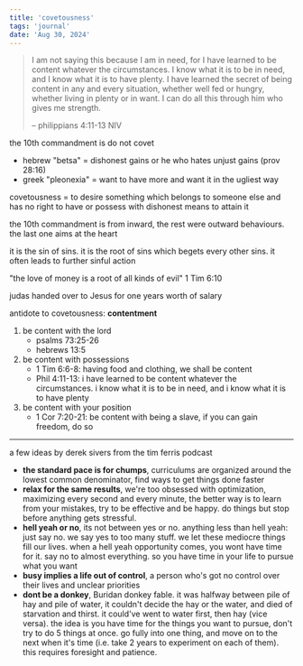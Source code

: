 ```yaml
---
title: 'covetousness'
tags: 'journal'
date: 'Aug 30, 2024'
---
```


> I am not saying this because I am in need, for I have learned to be content whatever the circumstances. I know what it is to be in need, and I know what it is to have plenty. I have learned the secret of being content in any and every situation, whether well fed or hungry, whether living in plenty or in want. I can do all this through him who gives me strength.
>
> – philippians 4:11-13 NIV

the 10th commandment is do not covet

- hebrew "betsa" = dishonest gains or he who hates unjust gains (prov 28:16)
- greek "pleonexia" = want to have more and want it in the ugliest way

covetousness = to desire something which belongs to someone else and has no right to have or possess with dishonest means to attain it

the 10th commandment is from inward, the rest were outward behaviours. the last one aims at the heart

it is the sin of sins. it is the root of sins which begets every other sins. it often leads to further sinful action

"the love of money is a root of all kinds of evil"
1 Tim 6:10

judas handed over to Jesus for one years worth of salary

antidote to covetousness: **contentment**

1. be content with the lord
   - psalms 73:25-26
   - hebrews 13:5
2. be content with possessions
   - 1 Tim 6:6-8: having food and clothing, we shall be content
   - Phil 4:11-13: i have learned to be content whatever the circumstances. i know what it is to be in need, and i know what it is to have plenty
3. be content with your position
   - 1 Cor 7:20-21: be content with being a slave, if you can gain freedom, do so

---

a few ideas by derek sivers from the tim ferris podcast

- **the standard pace is for chumps**, curriculums are organized around the lowest common denominator, find ways to get things done faster
- **relax for the same results**, we're too obsessed with optimization, maximizing every second and every minute, the better way is to learn from your mistakes, try to be effective and be happy. do things but stop before anything gets stressful.
- **hell yeah or no**, its not between yes or no. anything less than hell yeah: just say no. we say yes to too many stuff. we let these mediocre things fill our lives. when a hell yeah opportunity comes, you wont have time for it. say no to almost everything. so you have time in your life to pursue what you want
- **busy implies a life out of control**, a person who's got no control over their lives and unclear priorities
- **dont be a donkey**, Buridan donkey fable. it was halfway between pile of hay and pile of water, it couldn't decide the hay or the water, and died of starvation and thirst. it could've went to water first, then hay (vice versa). the idea is you have time for the things you want to pursue, don't try to do 5 things at once. go fully into one thing, and move on to the next when it's time (i.e. take 2 years to experiment on each of them). this requires foresight and patience.
